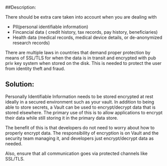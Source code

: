 ##Description:

There should be extra care taken into account when you are dealing with 

- PII(personal identifiable information) 
- Fincancial data ( credit history, tax records, pay history, beneficiaries)
- Health data (medical records, medical device details, or de-anonymized research records)

There are multiple laws in countries that demand proper protection by
means of SSL/TLS for when the data is in transit and encrypted with pub priv key system
when stored on the disk. This is needed to protect the user from identity theft and fraud.

## Solution:

Personally Identifiable Information needs to be stored encrypted at rest ideally in a secured environment such as your vault.
In addition to being able to store secrets, a Vault can be used to encrypt/decrypt data that is stored elsewhere. The primary use of this is to allow applications to encrypt their data while still storing it in the primary data store.

The benefit of this is that developers do not need to worry about how to properly encrypt data. The responsibility of encryption is on Vault and the security team managing it, and developers just encrypt/decrypt data as needed.

Also, ensure that all communication goes via protected channels like SSL/TLS. 
